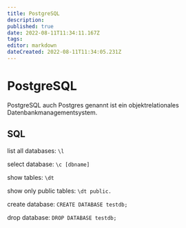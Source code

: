 ```yaml
---
title: PostgreSQL
description: 
published: true
date: 2022-08-11T11:34:11.167Z
tags: 
editor: markdown
dateCreated: 2022-08-11T11:34:05.231Z
---
```


# PostgreSQL

PostgreSQL auch Postgres genannt ist ein objektrelationales Datenbankmanagementsystem.

## SQL

list all databases:
`\l `

select database:
`\c [dbname]`

show tables:
`\dt`

show only public tables:
`\dt public.`

create database:
`CREATE DATABASE testdb;`

drop database:
`DROP DATABASE testdb;`